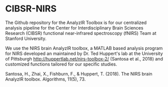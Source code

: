 # CIBSR-NIRS

The Github repository for the AnalyzIR Toolbox is for our centralized analysis pipeline for the Center for Interdisciplinary Brain Sciences Research (CIBSR) functional near-infrared spectroscopy (fNIRS) Team at Stanford University. 

We use the NIRS brain AnalyzIR toolbox, a MATLAB based analysis program for NIRS developed an maintained by Dr. Ted Huppert's lab at the University of Pittsburgh http://huppertlab.net/nirs-toolbox-2/ (Santosa et al., 2018) and customized functions tailored for our specific studies. 

Santosa, H., Zhai, X., Fishburn, F., & Huppert, T. (2018). The NIRS brain AnalyzIR toolbox. Algorithms, 11(5), 73.

